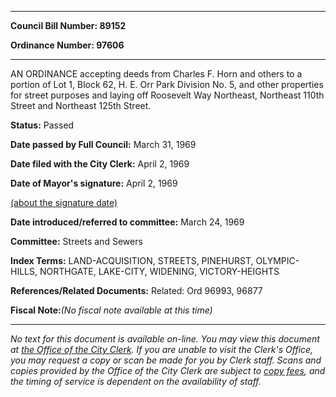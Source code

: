 

********

**Council Bill Number: 89152**
   
**Ordinance Number: 97606**
********

 AN ORDINANCE accepting deeds from Charles F. Horn and others to a portion of Lot 1, Block 62, H. E. Orr Park Division No. 5, and other properties for street purposes and laying off Roosevelt Way Northeast, Northeast 110th Street and Northeast 125th Street.

**Status:** Passed
   
**Date passed by Full Council:** March 31, 1969
   
**Date filed with the City Clerk:** April 2, 1969
   
**Date of Mayor's signature:** April 2, 1969
   
[(about the signature date)](/~public/approvaldate.htm)
   
   
   
**Date introduced/referred to committee:** March 24, 1969
   
**Committee:** Streets and Sewers
   
   
**Index Terms:** LAND-ACQUISITION, STREETS, PINEHURST, OLYMPIC-HILLS, NORTHGATE, LAKE-CITY, WIDENING, VICTORY-HEIGHTS

**References/Related Documents:** Related: Ord 96993, 96877

**Fiscal Note:**_(No fiscal note available at this time)_
********

_No text for this document is available on-line. You may view this document at [the Office of the City Clerk](http://www.seattle.gov/leg/clerk/contactUs.htm). If you are unable to visit the Clerk's Office, you may request a copy or scan be made for you by Clerk staff. Scans and copies provided by the Office of the City Clerk are subject to [copy fees](http://clerk.seattle.gov/~public/clerkfees.htm), and the timing of service is dependent on the availability of staff._

